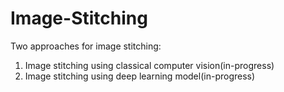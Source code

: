 # Image-Stitching

Two approaches for image stitching:
1. Image stitching using classical computer vision(in-progress)
2. Image stitching using deep learning model(in-progress)

